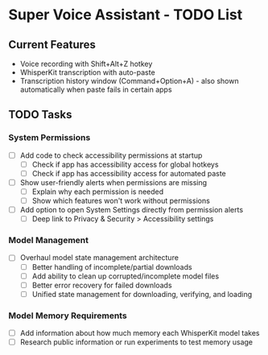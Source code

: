 # Super Voice Assistant - TODO List

## Current Features

- Voice recording with Shift+Alt+Z hotkey
- WhisperKit transcription with auto-paste
- Transcription history window (Command+Option+A) - also shown automatically when paste fails in certain apps

## TODO Tasks

### System Permissions
- [ ] Add code to check accessibility permissions at startup
  - [ ] Check if app has accessibility access for global hotkeys
  - [ ] Check if app has accessibility access for automated paste
- [ ] Show user-friendly alerts when permissions are missing
  - [ ] Explain why each permission is needed
  - [ ] Show which features won't work without permissions
- [ ] Add option to open System Settings directly from permission alerts
  - [ ] Deep link to Privacy & Security > Accessibility settings

### Model Management
- [ ] Overhaul model state management architecture
  - [ ] Better handling of incomplete/partial downloads
  - [ ] Add ability to clean up corrupted/incomplete model files
  - [ ] Better error recovery for failed downloads
  - [ ] Unified state management for downloading, verifying, and loading

### Model Memory Requirements
- [ ] Add information about how much memory each WhisperKit model takes
- [ ] Research public information or run experiments to test memory usage
